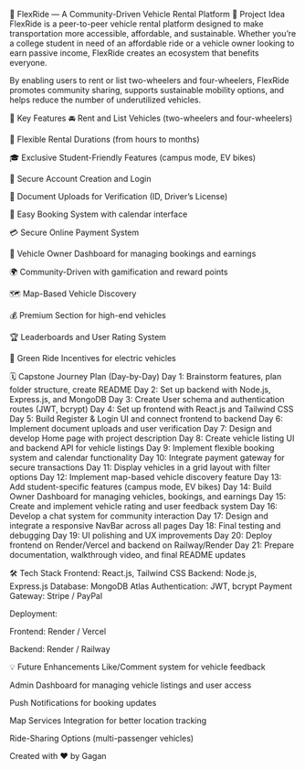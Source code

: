 🚗 FlexRide — A Community-Driven Vehicle Rental Platform
🧠 Project Idea
FlexRide is a peer-to-peer vehicle rental platform designed to make transportation more accessible, affordable, and sustainable. Whether you’re a college student in need of an affordable ride or a vehicle owner looking to earn passive income, FlexRide creates an ecosystem that benefits everyone.

By enabling users to rent or list two-wheelers and four-wheelers, FlexRide promotes community sharing, supports sustainable mobility options, and helps reduce the number of underutilized vehicles.

🌟 Key Features
🚘 Rent and List Vehicles (two-wheelers and four-wheelers)

🛵 Flexible Rental Durations (from hours to months)

🎓 Exclusive Student-Friendly Features (campus mode, EV bikes)

🔐 Secure Account Creation and Login

📂 Document Uploads for Verification (ID, Driver’s License)

📆 Easy Booking System with calendar interface

💳 Secure Online Payment System

💼 Vehicle Owner Dashboard for managing bookings and earnings

🌍 Community-Driven with gamification and reward points

🗺 Map-Based Vehicle Discovery

💰 Premium Section for high-end vehicles

🏆 Leaderboards and User Rating System

🔋 Green Ride Incentives for electric vehicles

🗓️ Capstone Journey Plan (Day-by-Day)
Day 1: Brainstorm features, plan folder structure, create README
Day 2: Set up backend with Node.js, Express.js, and MongoDB
Day 3: Create User schema and authentication routes (JWT, bcrypt)
Day 4: Set up frontend with React.js and Tailwind CSS
Day 5: Build Register & Login UI and connect frontend to backend
Day 6: Implement document uploads and user verification
Day 7: Design and develop Home page with project description
Day 8: Create vehicle listing UI and backend API for vehicle listings
Day 9: Implement flexible booking system and calendar functionality
Day 10: Integrate payment gateway for secure transactions
Day 11: Display vehicles in a grid layout with filter options
Day 12: Implement map-based vehicle discovery feature
Day 13: Add student-specific features (campus mode, EV bikes)
Day 14: Build Owner Dashboard for managing vehicles, bookings, and earnings
Day 15: Create and implement vehicle rating and user feedback system
Day 16: Develop a chat system for community interaction
Day 17: Design and integrate a responsive NavBar across all pages
Day 18: Final testing and debugging
Day 19: UI polishing and UX improvements
Day 20: Deploy frontend on Render/Vercel and backend on Railway/Render
Day 21: Prepare documentation, walkthrough video, and final README updates

🛠️ Tech Stack
Frontend: React.js, Tailwind CSS
Backend: Node.js, Express.js
Database: MongoDB Atlas
Authentication: JWT, bcrypt
Payment Gateway: Stripe / PayPal

Deployment:

Frontend: Render / Vercel

Backend: Render / Railway

💡 Future Enhancements
Like/Comment system for vehicle feedback

Admin Dashboard for managing vehicle listings and user access

Push Notifications for booking updates

Map Services Integration for better location tracking

Ride-Sharing Options (multi-passenger vehicles)

Created with ❤️ by Gagan

